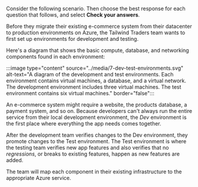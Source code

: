 Consider the following scenario. Then choose the best response for each question that follows, and select **Check your answers**.

Before they migrate their existing e-commerce system from their datacenter to production environments on Azure, the Tailwind Traders team wants to first set up environments for development and testing.

Here's a diagram that shows the basic compute, database, and networking components found in each environment:

:::image type="content" source="../media/7-dev-test-environments.svg" alt-text="A diagram of the development and test environments. Each environment contains virtual machines, a database, and a virtual network. The development environment includes three virtual machines. The test environment contains six virtual machines." border="false":::

An e-commerce system might require a website, the products database, a payment system, and so on. Because developers can't always run the entire service from their local development environment, the _Dev_ environment is the first place where everything the app needs comes together.

After the development team verifies changes to the Dev environment, they promote changes to the Test environment. The Test environment is where the testing team verifies new app features and also verifies that no _regressions_, or breaks to existing features, happen as new features are added.

The team will map each component in their existing infrastructure to the appropriate Azure service.

